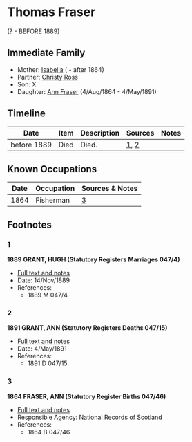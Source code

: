 ﻿---
layout: person
subject_key: i39286288
permalink: /people/i39286288
---

# Thomas Fraser
(? - BEFORE 1889)

## Immediate Family

* Mother: [Isabella](./@41136024@-isabella-b-d1864.md) ( - after 1864)
* Partner: [Christy Ross](./@37144832@-christy-ross-b-d.md)
* Son: X
* Daughter: [Ann Fraser](./@83535990@-ann-fraser-b1864-8-4-d1891-5-4.md) (4/Aug/1864 - 4/May/1891)

## Timeline

Date | Item | Description | Sources | Notes
---|---|---|---|---
before 1889 | Died | Died. | [1](#1), [2](#2) | 

## Known Occupations

Date | Occupation | Sources & Notes
---|---|---
1864 | Fisherman | [3](#3)

## Footnotes

### 1

**1889 GRANT, HUGH (Statutory Registers Marriages 047/4)**

* [Full text and notes](../sources/@28842912@-1889-grant,-hugh-statutory-registers-marriages-047-4-.md)
* Date: 14/Nov/1889
* References: 
  * 1889 M 047/4

### 2

**1891 GRANT, ANN (Statutory Registers Deaths 047/15)**

* [Full text and notes](../sources/@41184548@-1891-grant,-ann-statutory-registers-deaths-047-15-.md)
* Date: 4/May/1891
* References: 
  * 1891 D 047/15

### 3

**1864 FRASER, ANN (Statutory Register Births 047/46)**

* [Full text and notes](../sources/@72927227@-1864-fraser,-ann-statutory-register-births-047-46-.md)
* Responsible Agency: National Records of Scotland
* References: 
  * 1864 B 047/46

